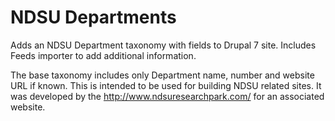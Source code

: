 # NDSU Departments
Adds an NDSU Department taxonomy with fields to Drupal 7 site. Includes Feeds importer to add additional information.

The base taxonomy includes only Department name, number and website URL if known. This is intended to be used for building NDSU related sites. It was developed by the http://www.ndsuresearchpark.com/ for an associated website.

